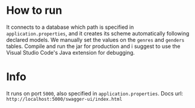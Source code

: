 # How to run
It connects to a database which path is specified in `application.properties`, and it creates its scheme automatically following declared models.
We manually set the values on the `genres` and `genders` tables.
Compile and run the jar for production and i suggest to use the Visual Studio Code's Java extension for debugging.

# Info
It runs on port `5000`, also specified in `application.properties`.
Docs url: `http://localhost:5000/swagger-ui/index.html`

